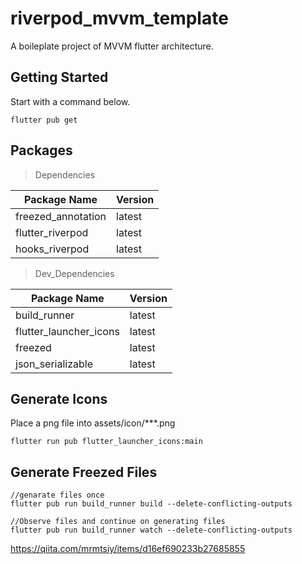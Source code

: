# riverpod_mvvm_template

A boileplate project of MVVM flutter architecture.

## Getting Started

Start with a command below.

```
flutter pub get
```

## Packages
> Dependencies

| Package Name | Version |
| --- | --- |
| freezed_annotation | latest |
| flutter_riverpod | latest |
| hooks_riverpod | latest |

> Dev_Dependencies

| Package Name | Version |
| --- | --- |
| build_runner | latest |
| flutter_launcher_icons | latest |
| freezed | latest |
| json_serializable | latest |


## Generate Icons
Place a png file into assets/icon/***.png 

```
flutter run pub flutter_launcher_icons:main
```

## Generate Freezed Files

```
//genarate files once
flutter pub run build_runner build --delete-conflicting-outputs

//Observe files and continue on generating files
flutter pub run build_runner watch --delete-conflicting-outputs
```

https://qiita.com/mrmtsiy/items/d16ef690233b27685855
